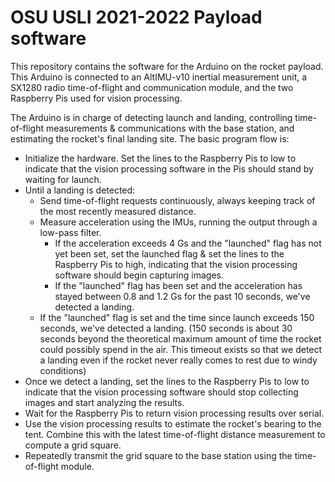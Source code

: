 # OSU USLI 2021-2022 Payload software

This repository contains the software for the Arduino on the rocket payload. This Arduino is connected to an AltIMU-v10 inertial measurement unit, a SX1280 radio time-of-flight and communication module, and the two Raspberry Pis used for vision processing.

The Arduino is in charge of detecting launch and landing, controlling time-of-flight measurements & communications with the base station, and estimating the rocket's final landing site. The basic program flow is:

- Initialize the hardware. Set the lines to the Raspberry Pis to low to indicate that the vision processing software in the Pis should stand by waiting for launch.
- Until a landing is detected:
    - Send time-of-flight requests continuously, always keeping track of the most recently measured distance.
    - Measure acceleration using the IMUs, running the output through a low-pass filter.
        - If the acceleration exceeds 4 Gs and the "launched" flag has not yet been set, set the launched flag & set the lines to the Raspberry Pis to high, indicating that the vision processing software should begin capturing images.
        - If the "launched" flag has been set and the acceleration has stayed between 0.8 and 1.2 Gs for the past 10 seconds, we've detected a landing.
    - If the "launched" flag is set and the time since launch exceeds 150 seconds, we've detected a landing. (150 seconds is about 30 seconds beyond the theoretical maximum amount of time the rocket could possibly spend in the air. This timeout exists so that we detect a landing even if the rocket never really comes to rest due to windy conditions)
- Once we detect a landing, set the lines to the Raspberry Pis to low to indicate that the vision processing software should stop collecting images and start analyzing the results.
- Wait for the Raspberry Pis to return vision processing results over serial.
- Use the vision processing results to estimate the rocket's bearing to the tent. Combine this with the latest time-of-flight distance measurement to compute a grid square.
- Repeatedly transmit the grid square to the base station using the time-of-flight module.
